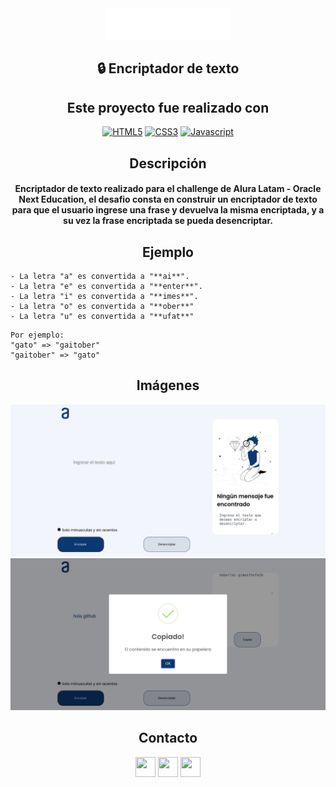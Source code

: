 <div align="center"><img src="./assets/img/logo-alura-latam-oracle.svg" width="200"/></div>

## <div align="center">🔒 Encriptador de texto</div>

## <div align="center">Este proyecto fue realizado con</div>

<p align="center">
<a href="https://developer.mozilla.org/en-US/docs/Glossary/HTML5" target="_blank" rel="noreferrer"><img src="https://raw.githubusercontent.com/danielcranney/readme-generator/main/public/icons/skills/html5-colored.svg" width="36" height="36" alt="HTML5" /></a>
<a href="https://www.w3.org/TR/CSS/#css" target="_blank" rel="noreferrer"><img src="https://raw.githubusercontent.com/danielcranney/readme-generator/main/public/icons/skills/css3-colored.svg" width="36" height="36" alt="CSS3" /></a>
<a href="https://developer.mozilla.org/en-US/docs/Web/JavaScript" target="_blank" rel="noreferrer"><img src="https://raw.githubusercontent.com/danielcranney/readme-generator/main/public/icons/skills/javascript-colored.svg" width="36" height="36" alt="Javascript" /></a></p>

## <div align="center">Descripción</div>

#### <div align="center">Encriptador de texto realizado para el challenge de Alura Latam - Oracle Next Education, el desafio consta en construir un encriptador de texto para que el usuario ingrese una frase y devuelva la misma encriptada, y a su vez la frase encriptada se pueda desencriptar. </div>

## <div align="center">Ejemplo</div>

```
- La letra "a" es convertida a "**ai**".
- La letra "e" es convertida a "**enter**".
- La letra "i" es convertida a "**imes**".
- La letra "o" es convertida a "**ober**"
- La letra "u" es convertida a "**ufat**"
```

```
Por ejemplo:
"gato" => "gaitober"
"gaitober" => "gato"
```

## <div align="center">Imágenes</div>

<div align="center"><img src="./assets/img/Screenshot1.png"/></div>
<div align="center"><img src="./assets/img/Screenshot2.png"/></div>


## <div align="center">Contacto</div>

<p align="center"> <a href="https://discord.com/users/Agslz#1816" target="_blank" rel="noreferrer"><img src="https://raw.githubusercontent.com/danielcranney/readme-generator/main/public/icons/socials/discord.svg" width="32" height="32" /></a> <a href="https://www.github.com/Agslz" target="_blank" rel="noreferrer"><img src="https://raw.githubusercontent.com/danielcranney/readme-generator/main/public/icons/socials/github-dark.svg" width="32" height="32" /></a> <a href="https://www.linkedin.com/in/agustin-schulze" target="_blank" rel="noreferrer"><img src="https://raw.githubusercontent.com/danielcranney/readme-generator/main/public/icons/socials/linkedin.svg" width="32" height="32" /></a></p>
